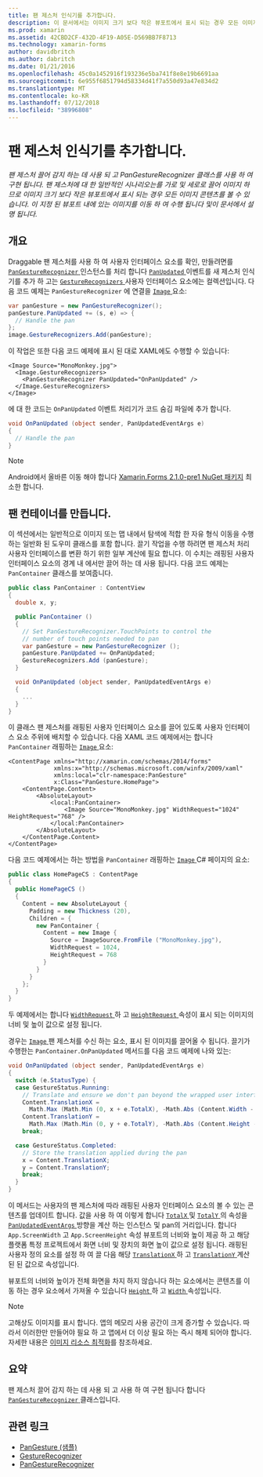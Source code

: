 ```yaml
---
title: 팬 제스처 인식기를 추가합니다.
description: 이 문서에서는 이미지 크기 보다 작은 뷰포트에서 표시 되는 경우 모든 이미지 콘텐츠를 볼 수 있습니다 가로로 이동 제스처를 사용 하 여 이미지를 세로로 끌어 하는 방법을 설명 합니다.
ms.prod: xamarin
ms.assetid: 42CBD2CF-432D-4F19-A05E-D569BB7F8713
ms.technology: xamarin-forms
author: davidbritch
ms.author: dabritch
ms.date: 01/21/2016
ms.openlocfilehash: 45c0a1452916f193236e5ba741f8e8e19b6691aa
ms.sourcegitcommit: 6e955f6851794d58334d41f7a550d93a47e834d2
ms.translationtype: MT
ms.contentlocale: ko-KR
ms.lasthandoff: 07/12/2018
ms.locfileid: "38996808"
---
```

# <a name="adding-a-pan-gesture-recognizer"></a>팬 제스처 인식기를 추가합니다.

_팬 제스처 끌어 감지 하는 데 사용 되 고 PanGestureRecognizer 클래스를 사용 하 여 구현 됩니다. 팬 제스처에 대 한 일반적인 시나리오는를 가로 및 세로로 끌어 이미지 하므로 이미지 크기 보다 작은 뷰포트에서 표시 되는 경우 모든 이미지 콘텐츠를 볼 수 있습니다. 이 지정 된 뷰포트 내에 있는 이미지를 이동 하 여 수행 됩니다 및이 문서에서 설명 됩니다._

## <a name="overview"></a>개요

Draggable 팬 제스처를 사용 하 여 사용자 인터페이스 요소를 확인, 만들려면를 [ `PanGestureRecognizer` ](xref:Xamarin.Forms.PanGestureRecognizer) 인스턴스를 처리 합니다 [ `PanUpdated` ](xref:Xamarin.Forms.PanGestureRecognizer.PanUpdated) 이벤트를 새 제스처 인식기를 추가 하 고는 [ `GestureRecognizers` ](xref:Xamarin.Forms.View.GestureRecognizers) 사용자 인터페이스 요소에는 컬렉션입니다. 다음 코드 예제는 `PanGestureRecognizer` 에 연결을 [ `Image` ](xref:Xamarin.Forms.Image) 요소:

```csharp
var panGesture = new PanGestureRecognizer();
panGesture.PanUpdated += (s, e) => {
  // Handle the pan
};
image.GestureRecognizers.Add(panGesture);
```

이 작업은 또한 다음 코드 예제에 표시 된 대로 XAML에도 수행할 수 있습니다:

```xaml
<Image Source="MonoMonkey.jpg">
  <Image.GestureRecognizers>
    <PanGestureRecognizer PanUpdated="OnPanUpdated" />
  </Image.GestureRecognizers>
</Image>
```

에 대 한 코드는 `OnPanUpdated` 이벤트 처리기가 코드 숨김 파일에 추가 합니다.

```csharp
void OnPanUpdated (object sender, PanUpdatedEventArgs e)
{
  // Handle the pan
}
```

> [!NOTE]
> Android에서 올바른 이동 해야 합니다 [Xamarin.Forms 2.1.0-pre1 NuGet 패키지](https://www.nuget.org/packages/Xamarin.Forms/2.1.0.6501-pre1) 최소한 합니다.

## <a name="creating-a-pan-container"></a>팬 컨테이너를 만듭니다.

이 섹션에서는 일반적으로 이미지 또는 맵 내에서 탐색에 적합 한 자유 형식 이동을 수행 하는 일반화 된 도우미 클래스를 포함 합니다. 끌기 작업을 수행 하려면 팬 제스처 처리 사용자 인터페이스를 변환 하기 위한 일부 계산에 필요 합니다. 이 수치는 래핑된 사용자 인터페이스 요소의 경계 내 에서만 끌어 하는 데 사용 됩니다. 다음 코드 예제는 `PanContainer` 클래스를 보여줍니다.

```csharp
public class PanContainer : ContentView
{
  double x, y;

  public PanContainer ()
  {
    // Set PanGestureRecognizer.TouchPoints to control the
    // number of touch points needed to pan
    var panGesture = new PanGestureRecognizer ();
    panGesture.PanUpdated += OnPanUpdated;
    GestureRecognizers.Add (panGesture);
  }

  void OnPanUpdated (object sender, PanUpdatedEventArgs e)
  {
    ...
  }
}
```

이 클래스 팬 제스처를 래핑된 사용자 인터페이스 요소를 끌어 있도록 사용자 인터페이스 요소 주위에 배치할 수 있습니다. 다음 XAML 코드 예제에서는 합니다 `PanContainer` 래핑하는 [ `Image` ](xref:Xamarin.Forms.Image) 요소:

```xaml
<ContentPage xmlns="http://xamarin.com/schemas/2014/forms"
             xmlns:x="http://schemas.microsoft.com/winfx/2009/xaml"
             xmlns:local="clr-namespace:PanGesture"
             x:Class="PanGesture.HomePage">
    <ContentPage.Content>
        <AbsoluteLayout>
            <local:PanContainer>
                <Image Source="MonoMonkey.jpg" WidthRequest="1024" HeightRequest="768" />
            </local:PanContainer>
        </AbsoluteLayout>
    </ContentPage.Content>
</ContentPage>
```

다음 코드 예제에서는 하는 방법을 `PanContainer` 래핑하는 [ `Image` ](xref:Xamarin.Forms.Image) C# 페이지의 요소:

```csharp
public class HomePageCS : ContentPage
{
  public HomePageCS ()
  {
    Content = new AbsoluteLayout {
      Padding = new Thickness (20),
      Children = {
        new PanContainer {
          Content = new Image {
            Source = ImageSource.FromFile ("MonoMonkey.jpg"),
            WidthRequest = 1024,
            HeightRequest = 768
          }
        }
      }
    };
  }
}
```

두 예제에서는 합니다 [ `WidthRequest` ](xref:Xamarin.Forms.VisualElement.WidthRequest) 하 고 [ `HeightRequest` ](xref:Xamarin.Forms.VisualElement.HeightRequest) 속성이 표시 되는 이미지의 너비 및 높이 값으로 설정 됩니다.

경우는 [ `Image` ](xref:Xamarin.Forms.Image) 팬 제스처를 수신 하는 요소, 표시 된 이미지를 끌어올 수 됩니다. 끌기가 수행한는 `PanContainer.OnPanUpdated` 메서드를 다음 코드 예제에 나와 있는:

```csharp
void OnPanUpdated (object sender, PanUpdatedEventArgs e)
{
  switch (e.StatusType) {
  case GestureStatus.Running:
    // Translate and ensure we don't pan beyond the wrapped user interface element bounds.
    Content.TranslationX =
      Math.Max (Math.Min (0, x + e.TotalX), -Math.Abs (Content.Width - App.ScreenWidth));
    Content.TranslationY =
      Math.Max (Math.Min (0, y + e.TotalY), -Math.Abs (Content.Height - App.ScreenHeight));
    break;

  case GestureStatus.Completed:
    // Store the translation applied during the pan
    x = Content.TranslationX;
    y = Content.TranslationY;
    break;
  }
}
```

이 메서드는 사용자의 팬 제스처에 따라 래핑된 사용자 인터페이스 요소의 볼 수 있는 콘텐츠를 업데이트 합니다. 값을 사용 하 여 이렇게 합니다 [ `TotalX` ](xref:Xamarin.Forms.PanUpdatedEventArgs.TotalX) 및 [ `TotalY` ](xref:Xamarin.Forms.PanUpdatedEventArgs.TotalY) 의 속성을 [ `PanUpdatedEventArgs` ](xref:Xamarin.Forms.PanUpdatedEventArgs) 방향을 계산 하는 인스턴스 및 pan의 거리입니다. 합니다 `App.ScreenWidth` 고 `App.ScreenHeight` 속성 뷰포트의 너비와 높이 제공 하 고 해당 플랫폼 특정 프로젝트에서 화면 너비 및 장치의 화면 높이 값으로 설정 됩니다. 래핑된 사용자 정의 요소를 설정 하 여 끌 다음 해당 [ `TranslationX` ](xref:Xamarin.Forms.VisualElement.TranslationX) 하 고 [ `TranslationY` ](xref:Xamarin.Forms.VisualElement.TranslationY) 계산된 된 값으로 속성입니다.

뷰포트의 너비와 높이가 전체 화면을 차지 하지 않습니다 하는 요소에서는 콘텐츠를 이동 하는 경우 요소에서 가져올 수 있습니다 [ `Height` ](xref:Xamarin.Forms.VisualElement.Height) 하 고 [ `Width` ](xref:Xamarin.Forms.VisualElement.Width) 속성입니다.

> [!NOTE]
> 고해상도 이미지를 표시 합니다. 앱의 메모리 사용 공간이 크게 증가할 수 있습니다. 따라서 이러한만 만들어야 필요 하 고 앱에서 더 이상 필요 하는 즉시 해제 되어야 합니다. 자세한 내용은 [이미지 리소스 최적화](~/xamarin-forms/deploy-test/performance.md#optimizeimages)를 참조하세요.

## <a name="summary"></a>요약

팬 제스처 끌어 감지 하는 데 사용 되 고 사용 하 여 구현 됩니다 합니다 [ `PanGestureRecognizer` ](xref:Xamarin.Forms.PanGestureRecognizer) 클래스입니다.



## <a name="related-links"></a>관련 링크

- [PanGesture (샘플)](https://developer.xamarin.com/samples/xamarin-forms/WorkingWithGestures/PanGesture/)
- [GestureRecognizer](xref:Xamarin.Forms.GestureRecognizer)
- [PanGestureRecognizer](xref:Xamarin.Forms.PanGestureRecognizer)
